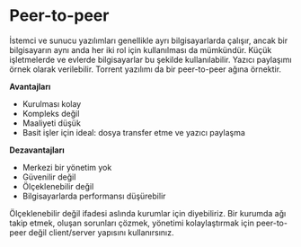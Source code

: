 # Peer-to-peer
İstemci ve sunucu yazılımları genellikle ayrı bilgisayarlarda çalışır, ancak bir bilgisayarın aynı anda her iki rol için kullanılması da mümkündür. Küçük işletmelerde ve evlerde
bilgisayarlar bu şekilde kullanılabilir. Yazıcı paylaşımı örnek olarak verilebilir. Torrent yazılımı da bir peer-to-peer ağına örnektir.

**Avantajları**
- Kurulması kolay
- Kompleks değil
- Maaliyeti düşük
- Basit işler için ideal: dosya transfer etme ve yazıcı paylaşma

**Dezavantajları**
- Merkezi bir yönetim yok
- Güvenilir değil
- Ölçeklenebilir değil
- Bilgisayarlarda performansı düşürebilir

Ölçeklenebilir değil ifadesi aslında kurumlar için diyebiliriz. Bir kurumda ağı takip etmek, oluşan sorunları çözmek, yönetimi kolaylaştırmak için peer-to-peer değil client/server
yapısını kullanırsınız. 
